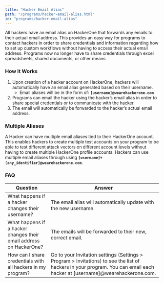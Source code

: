 ```yaml
---
title: "Hacker Email Alias"
path: "/programs/hacker-email-alias.html"
id: "programs/hacker-email-alias"
---
```


All hackers have an email alias on HackerOne that forwards any emails to their actual email address. This provides an easy way for programs to contact hackers in order to share credentials and information regarding how to set up custom workflows without having to access their actual email address. Programs now no longer have to share credentials through excel spreadsheets, shared documents, or other means. 

### How It Works
1. Upon creation of a hacker account on HackerOne, hackers will automatically have an email alias generated based on their username.
     * Email aliases will be in the form of: **`[username]@wearehackerone.com`**
2. Programs can email the hacker using the hacker’s email alias in order to share special credentials or to communicate with the hacker.
3. The email will automatically be forwarded to the hacker’s actual email address.

### Multiple Aliases
A Hacker can have multiple email aliases tied to their HackerOne account. This enables hackers to create multiple test accounts on your program to be able to test different attack vectors on different account levels without having to create multiple HackerOne profile accounts. Hackers can use multiple email aliases through using **`[username]+[any_identifier]@wearehackerone.com`**.

### FAQ

Question | Answer
-------- | -------
What happens if a hacker changes their username? | The email alias will automatically update with the new username.
What happens if a hacker changes their email address on HackerOne? | The emails will be forwarded to their new, correct email.
How can I share credentials with all hackers in my program? | Go to your Invitation settings (Settings > Program > Invitations) to see the list of hackers in your program. You can email each hacker at [username]@wearehackerone.com.
